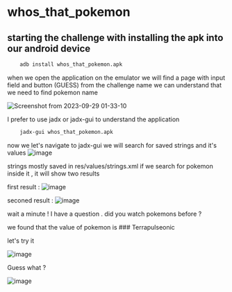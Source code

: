 
# whos_that_pokemon

## starting the challenge with installing the apk into our android device 


```bash
    adb install whos_that_pokemon.apk 
```
when we open the application on the emulator we will find a page with input field and button (GUESS) 
 from the challenge name we can understand that we need to find pokemon name

![Screenshot from 2023-09-29 01-33-10](https://github.com/mohammedatary/UMDCTF2023-mobile/assets/37233306/eaae8ec3-5cc2-42e6-b902-c15a2502dc9d)


I prefer to use jadx or jadx-gui to understand the application 

```bash 
    jadx-gui whos_that_pokemon.apk 
```

now we let's navigate to jadx-gui
we will search for saved strings and it's values 
![image](https://github.com/mohammedatary/UMDCTF2023-mobile/assets/37233306/266d24ba-b9a8-43c5-af4d-1c3734b138ac)

strings mostly saved in res/values/strings.xml 
if we search for pokemon inside it , it will show two results 


first result : ![image](https://github.com/mohammedatary/UMDCTF2023-mobile/assets/37233306/5b57ed22-70e0-4403-a3e0-6a01f52a16b4)

seconed result : ![image](https://github.com/mohammedatary/UMDCTF2023-mobile/assets/37233306/f594b767-3fb1-4e49-9f90-e1321a790697)

wait a minute ! I have a question . did you watch pokemons before ? 

we found that the value of pokemon is ### Terrapulseonic

let's try it 

![image](https://github.com/mohammedatary/UMDCTF2023-mobile/assets/37233306/57952956-a639-4801-b369-bd24ec1d63ae)


Guess what ? 

![image](https://github.com/mohammedatary/UMDCTF2023-mobile/assets/37233306/623eddc0-dfe5-4294-b7a1-9aeca4fa6ad4)



